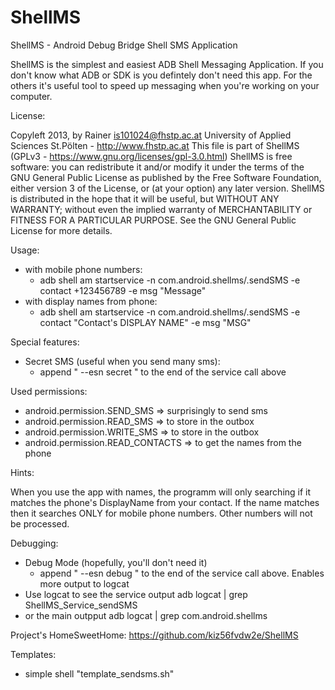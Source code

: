 ShellMS
=======

ShellMS - Android Debug Bridge Shell SMS Application

ShellMS is the simplest and easiest ADB Shell Messaging Application.
If you don't know what ADB or SDK is you defintely don't need this app.
For the others it's useful tool to speed up messaging when you're working on your computer.

License:

Copyleft 2013, by Rainer is101024@fhstp.ac.at
University of Applied Sciences St.Pölten - http://www.fhstp.ac.at
This file is part of ShellMS (GPLv3 - https://www.gnu.org/licenses/gpl-3.0.html)
ShellMS is free software: you can redistribute it and/or modify it under the terms of the GNU General Public License 
 as published by the Free Software Foundation, either version 3 of the License, or (at your option) any later version.
ShellMS is distributed in the hope that it will be useful, but WITHOUT ANY WARRANTY;
 without even the implied warranty of MERCHANTABILITY or FITNESS FOR A PARTICULAR PURPOSE.
See the GNU General Public License for more details.

Usage:
 * with mobile phone numbers:
	- adb shell am startservice -n com.android.shellms/.sendSMS -e contact +123456789 -e msg "Message"
 * with display names from phone:
	- adb shell am startservice -n com.android.shellms/.sendSMS -e contact "Contact's DISPLAY NAME" -e msg "MSG"

Special features:
 * Secret SMS (useful when you send many sms):
	- append " --esn secret " to the end of the service call above

Used permissions:
 * android.permission.SEND_SMS => surprisingly to send sms
 * android.permission.READ_SMS => to store in the outbox
 * android.permission.WRITE_SMS => to store in the outbox
 * android.permission.READ_CONTACTS => to get the names from the phone

Hints:

When you use the app with names, the programm will only searching if it matches the phone's DisplayName from your contact.
If the name matches then it searches ONLY for mobile phone numbers. Other numbers will not be processed.

Debugging:
 * Debug Mode (hopefully, you'll don't need it)
	- append " --esn debug " to the end of the service call above. Enables more output to logcat
 * Use logcat to see the service output
	adb logcat | grep ShellMS_Service_sendSMS
 * or the main outpput
	adb logcat | grep com.android.shellms

Project's HomeSweetHome:
	https://github.com/kiz56fvdw2e/ShellMS

Templates:
 * simple shell "template_sendsms.sh"
